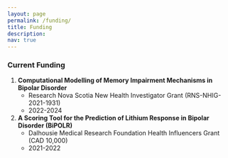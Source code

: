 ```yaml
---
layout: page
permalink: /funding/
title: Funding
description: 
nav: true
---
```


### Current Funding

1. **Computational Modelling of Memory Impairment Mechanisms in Bipolar Disorder**
    - Research Nova Scotia New Health Investigator Grant (RNS-NHIG-2021-1931)
    - 2022-2024
2. **A Scoring Tool for the Prediction of Lithium Response in Bipolar Disorder (BiPOLR)**
   - Dalhousie Medical Research Foundation Health Influencers Grant (CAD 10,000)
   - 2021-2022
